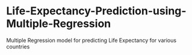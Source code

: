 # Life-Expectancy-Prediction-using-Multiple-Regression
Multiple Regression model for predicting Life Expectancy for various countries
